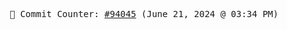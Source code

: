 <p align="center">
    <samp>
        📮 Commit Counter: <a href="https://github.com/Javascript-void0/Javascript-void0/commits/main">#94045</a> (June 21, 2024 @ 03:34 PM)
    </samp>
</p>